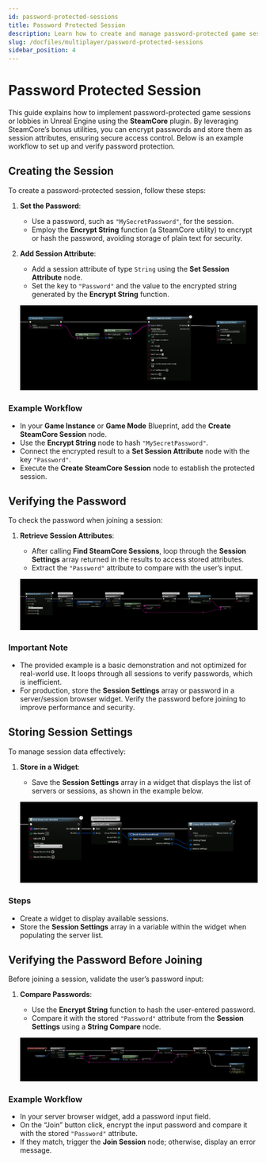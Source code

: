 ```yaml
---
id: password-protected-sessions
title: Password Protected Session
description: Learn how to create and manage password-protected game sessions or lobbies using the SteamCore plugin in Unreal Engine.
slug: /docfiles/multiplayer/password-protected-sessions
sidebar_position: 4
---
```


# Password Protected Session

This guide explains how to implement password-protected game sessions or lobbies in Unreal Engine using the **SteamCore** plugin. By leveraging SteamCore’s bonus utilities, you can encrypt passwords and store them as session attributes, ensuring secure access control. Below is an example workflow to set up and verify password protection.

## Creating the Session
To create a password-protected session, follow these steps:

1. **Set the Password**:
   - Use a password, such as `"MySecretPassword"`, for the session.
   - Employ the **Encrypt String** function (a SteamCore utility) to encrypt or hash the password, avoiding storage of plain text for security.

2. **Add Session Attribute**:
   - Add a session attribute of type `String` using the **Set Session Attribute** node.
   - Set the key to `"Password"` and the value to the encrypted string generated by the **Encrypt String** function.

   ![Creating Password-Protected Session Example](../../../../static/img/password1.jpg)

### Example Workflow
- In your **Game Instance** or **Game Mode** Blueprint, add the **Create SteamCore Session** node.
- Use the **Encrypt String** node to hash `"MySecretPassword"`.
- Connect the encrypted result to a **Set Session Attribute** node with the key `"Password"`.
- Execute the **Create SteamCore Session** node to establish the protected session.

## Verifying the Password
To check the password when joining a session:

1. **Retrieve Session Attributes**:
   - After calling **Find SteamCore Sessions**, loop through the **Session Settings** array returned in the results to access stored attributes.
   - Extract the `"Password"` attribute to compare with the user’s input.

   ![Verifying Password Example](../../../../static/img/verifying-scaled.jpg)

### Important Note
- The provided example is a basic demonstration and not optimized for real-world use. It loops through all sessions to verify passwords, which is inefficient.
- For production, store the **Session Settings** array or password in a server/session browser widget. Verify the password before joining to improve performance and security.

## Storing Session Settings
To manage session data effectively:

1. **Store in a Widget**:
   - Save the **Session Settings** array in a widget that displays the list of servers or sessions, as shown in the example below.

   ![Storing Session Settings in Widget Example](../../../../static/img/widget1.jpg)

### Steps
- Create a widget to display available sessions.
- Store the **Session Settings** array in a variable within the widget when populating the server list.

## Verifying the Password Before Joining
Before joining a session, validate the user’s password input:

1. **Compare Passwords**:
   - Use the **Encrypt String** function to hash the user-entered password.
   - Compare it with the stored `"Password"` attribute from the **Session Settings** using a **String Compare** node.

   ![Verifying Password in Widget Example](../../../../static/img/widget2-scaled.jpg)

### Example Workflow
- In your server browser widget, add a password input field.
- On the “Join” button click, encrypt the input password and compare it with the stored `"Password"` attribute.
- If they match, trigger the **Join Session** node; otherwise, display an error message.